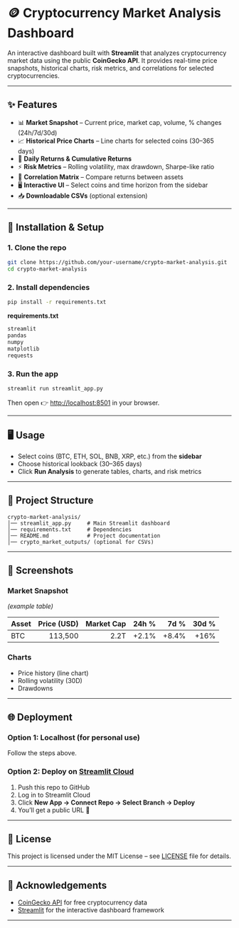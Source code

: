 # 🪙 Cryptocurrency Market Analysis Dashboard

An interactive dashboard built with **Streamlit** that analyzes cryptocurrency market data using the public **CoinGecko API**.
It provides real-time price snapshots, historical charts, risk metrics, and correlations for selected cryptocurrencies.

---

## ✨ Features

* 📊 **Market Snapshot** – Current price, market cap, volume, % changes (24h/7d/30d)
* 📈 **Historical Price Charts** – Line charts for selected coins (30–365 days)
* 🔄 **Daily Returns & Cumulative Returns**
* ⚡ **Risk Metrics** – Rolling volatility, max drawdown, Sharpe-like ratio
* 🔗 **Correlation Matrix** – Compare returns between assets
* 🖥 **Interactive UI** – Select coins and time horizon from the sidebar
* 📥 **Downloadable CSVs** (optional extension)

---

## 🚀 Installation & Setup

### 1. Clone the repo

```bash
git clone https://github.com/your-username/crypto-market-analysis.git
cd crypto-market-analysis
```

### 2. Install dependencies

```bash
pip install -r requirements.txt
```

**requirements.txt**

```txt
streamlit
pandas
numpy
matplotlib
requests
```

### 3. Run the app

```bash
streamlit run streamlit_app.py
```

Then open 👉 [http://localhost:8501](http://localhost:8501) in your browser.

---

## 🖥 Usage

* Select coins (BTC, ETH, SOL, BNB, XRP, etc.) from the **sidebar**
* Choose historical lookback (30–365 days)
* Click **Run Analysis** to generate tables, charts, and risk metrics

---

## 📂 Project Structure

```
crypto-market-analysis/
│── streamlit_app.py     # Main Streamlit dashboard
│── requirements.txt     # Dependencies
│── README.md            # Project documentation
│── crypto_market_outputs/ (optional for CSVs)
```

---

## 📸 Screenshots

### Market Snapshot

*(example table)*

| Asset | Price (USD) | Market Cap | 24h % |  7d % | 30d % |
| ----- | ----------: | ---------: | ----: | ----: | ----: |
| BTC   |     113,500 |       2.2T | +2.1% | +8.4% |  +16% |

### Charts

* Price history (line chart)
* Rolling volatility (30D)
* Drawdowns

---

## 🌐 Deployment

### Option 1: Localhost (for personal use)

Follow the steps above.

### Option 2: Deploy on [Streamlit Cloud](https://streamlit.io/cloud)

1. Push this repo to GitHub
2. Log in to Streamlit Cloud
3. Click **New App → Connect Repo → Select Branch → Deploy**
4. You’ll get a public URL 🎉

---

## 📜 License

This project is licensed under the MIT License – see [LICENSE](LICENSE) file for details.

---

## 🙌 Acknowledgements

* [CoinGecko API](https://www.coingecko.com/en/api) for free cryptocurrency data
* [Streamlit](https://streamlit.io) for the interactive dashboard framework

---



